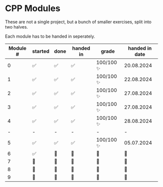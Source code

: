 # CPP Modules

These are not a single project, but a bunch of smaller exercises, split into two halves.

Each module has to be handed in seperately.

| Module # | started | done | handed in | grade | handed in date |
| - | - | - | - | - | - |
| 0 | ✅ | ✅ | ✅ | 100/100 ✨ | 20.08.2024 |
| 1 | ✅ | ✅ | ✅ | 100/100 ✨ | 22.08.2024 |
| 2 | ✅ | ✅ | ✅ | 100/100 ✨ | 27.08.2024 |
| 3 | ✅ | ✅ | ✅ | 100/100 ✨ | 27.08.2024 |
| 4 | ✅ | ✅ | ✅ | 100/100 ✨ | 28.08.2024 |
| - | - | - | - | - | - |
| 5 | ✅ | ✅ | ✅ | 100/100 ✨ | 05.07.2024 |
| 6 | ✅ | 🔁 | 🔁 | 🔁 | 🔁 |
| 7 | 🔁 | 🔁 | 🔁 | 🔁 | 🔁 |
| 8 | 🔁 | 🔁 | 🔁 | 🔁 | 🔁 |
| 9 | 🔁 | 🔁 | 🔁 | 🔁 | 🔁 |
